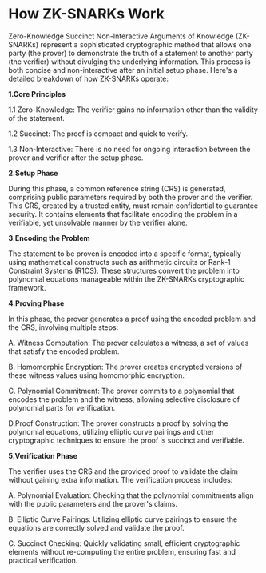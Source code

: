 # How ZK-SNARKs Work
Zero-Knowledge Succinct Non-Interactive Arguments of Knowledge (ZK-SNARKs) represent a sophisticated cryptographic method that allows one party (the prover) to demonstrate the truth of a statement to another party (the verifier) without divulging the underlying information. This process is both concise and non-interactive after an initial setup phase. Here's a detailed breakdown of how ZK-SNARKs operate:

**1.Core Principles**

  1.1 Zero-Knowledge: The verifier gains no information other than the validity of the statement.
  
  1.2 Succinct: The proof is compact and quick to verify.
  
  1.3 Non-Interactive: There is no need for ongoing interaction between the prover and verifier after the setup phase.
  
**2.Setup Phase**

  During this phase, a common reference string (CRS) is generated, comprising public parameters required by both the prover and the verifier. This CRS, created by a trusted entity, must remain confidential to guarantee security. It contains elements that facilitate encoding the problem in a verifiable, yet unsolvable manner by the verifier alone.

**3.Encoding the Problem**

  The statement to be proven is encoded into a specific format, typically using mathematical constructs such as arithmetic circuits or Rank-1 Constraint Systems (R1CS). These structures convert the problem into polynomial equations manageable within the ZK-SNARKs cryptographic framework.

**4.Proving Phase** 

In this phase, the prover generates a proof using the encoded problem and the CRS, involving multiple steps:

  A. Witness Computation: The prover calculates a witness, a set of values that satisfy the encoded problem.
  
  B. Homomorphic Encryption: The prover creates encrypted versions of these witness values using homomorphic encryption.
  
  C. Polynomial Commitment: The prover commits to a polynomial that encodes the problem and the witness, allowing selective disclosure of polynomial parts for verification.
  
  D.Proof Construction: The prover constructs a proof by solving the polynomial equations, utilizing elliptic curve pairings and other cryptographic techniques to ensure the proof is succinct and verifiable.

**5.Verification Phase**

The verifier uses the CRS and the provided proof to validate the claim without gaining extra information. The verification process includes:

  A. Polynomial Evaluation: Checking that the polynomial commitments align with the public parameters and the prover's claims.
  
  B. Elliptic Curve Pairings: Utilizing elliptic curve pairings to ensure the equations are correctly solved and validate the proof.
  
  C. Succinct Checking: Quickly validating small, efficient cryptographic elements without re-computing the entire problem, ensuring fast and practical verification.
